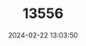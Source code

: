 ---
title: "13556"
category: "Mimetillus moloneyi"
draft: false
date: 2024-02-22 13:03:50
languages:
  English: ["Moloney's Flat-headed Bat"]
---